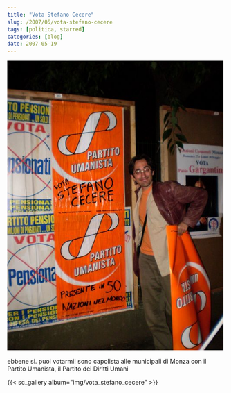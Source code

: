 ```yaml
---
title: "Vota Stefano Cecere"
slug: /2007/05/vota-stefano-cecere
tags: [politica, starred]
categories: [blog]
date: 2007-05-19
---
```


![](img/vota-stefano-cecere/vota_stefano_cecere_featured.jpg)

ebbene si. puoi votarmi!
sono capolista alle municipali di Monza con il Partito Umanista, il Partito dei Diritti Umani

{{< sc_gallery album="img/vota_stefano_cecere" >}}
